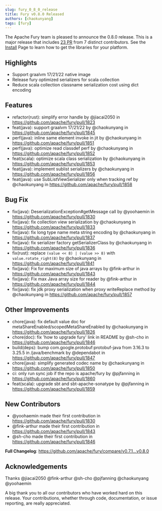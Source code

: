 ```yaml
---
slug: fury_0_8_0_release
title: Fury v0.8.0 Released
authors: [chaokunyang]
tags: [fury]
---
```


The Apache Fury team is pleased to announce the 0.8.0 release. This is a major release that includes [23 PR](https://github.com/apache/fury/compare/v0.7.1...v0.8.0) from 7 distinct contributors. See the [Install](https://fury.apache.org/docs/docs/start/install) Page to learn how to get the libraries for your platform.

## Highlights

* Support graalvm 17/21/22 native image
* Release fury optimized serializers for scala collection
* Reduce scala collection classname serialization cost using dict encoding

## Features

* refactor(rust): simplify error handle by @jiacai2050 in https://github.com/apache/fury/pull/1823
* feat(java): support graalvm 17/21/22 by @chaokunyang in https://github.com/apache/fury/pull/1845
* perf(java): inline same element invoke in jit by @chaokunyang in https://github.com/apache/fury/pull/1851
* perf(java): optimize read classdef perf by @chaokunyang in https://github.com/apache/fury/pull/1852
* feat(scala): optimize scala class serialization by @chaokunyang in https://github.com/apache/fury/pull/1853
* feat(java): implement sublist serializers by @chaokunyang in https://github.com/apache/fury/pull/1856
* feat(java): use SubListViewSerializer only when tracking ref by @chaokunyang in https://github.com/apache/fury/pull/1858

## Bug Fix

* fix(java): DeserializationException#getMessage call by @yoohaemin in https://github.com/apache/fury/pull/1830
* fix(java): fix collection view serialization by @chaokunyang in https://github.com/apache/fury/pull/1833
* fix(java): fix long type name meta string encoding by @chaokunyang in https://github.com/apache/fury/pull/1837
* fix(java): fix serializer factory getSerializerClass by @chaokunyang in https://github.com/apache/fury/pull/1836
* fix(rust): replace `(value << 8) | (value >> 8)` with `value.rotate_right(8)` by @chaokunyang in https://github.com/apache/fury/pull/1841
* fix(java): Fix for maximum size of java arrays by @fink-arthur in https://github.com/apache/fury/pull/1843
* fix(java): Fix max Java array size for reader by @fink-arthur in https://github.com/apache/fury/pull/1844
* fix(java): fix jdk proxy serialization when proxy writeReplace method by @chaokunyang in https://github.com/apache/fury/pull/1857

## Other Improvements

* chore(java): fix default value doc for metaShareEnabled/scopedMetaShareEnabled by @chaokunyang in https://github.com/apache/fury/pull/1826
* chore(doc): fix 'how to upgrade fury' link in README by @sh-cho in https://github.com/apache/fury/pull/1846
* build(deps): bump com.google.protobuf:protobuf-java from 3.16.3 to 3.25.5 in /java/benchmark by @dependabot in https://github.com/apache/fury/pull/1847
* chore(java): simplify generated codec name by @chaokunyang in https://github.com/apache/fury/pull/1850
* ci: only run sync job if the repo is apache/fury by @pjfanning in https://github.com/apache/fury/pull/1860
* feat(scala): upgrade sbt and sbt-apache-sonatype by @pjfanning in https://github.com/apache/fury/pull/1859

## New Contributors

* @yoohaemin made their first contribution in https://github.com/apache/fury/pull/1830
* @fink-arthur made their first contribution in https://github.com/apache/fury/pull/1843
* @sh-cho made their first contribution in https://github.com/apache/fury/pull/1846

**Full Changelog**: https://github.com/apache/fury/compare/v0.7.1...v0.8.0

## Acknowledgements

Thanks @jiacai2050 @fink-arthur @sh-cho @pjfanning @chaokunyang @yoohaemin

A big thank you to all our contributors who have worked hard on this release. Your contributions, whether through code,
documentation, or issue reporting, are really appreciated.
